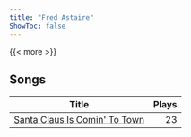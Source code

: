 ```yaml
---
title: "Fred Astaire"
ShowToc: false
---
```


{{< more >}}

## Songs
Title | Plays 
----- | -----: 
[Santa Claus Is Comin' To Town](/songs/santa-claus-is-comin-to-town) | 23

